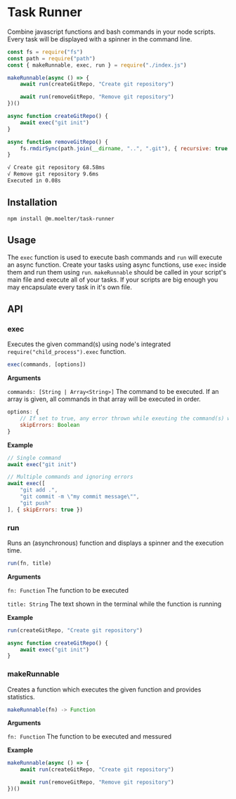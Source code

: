 # Task Runner

Combine javascript functions and bash commands in your node scripts. Every task will be displayed with a spinner in the command line.

```js
const fs = require("fs")
const path = require("path")
const { makeRunnable, exec, run } = require("./index.js")

makeRunnable(async () => {
    await run(createGitRepo, "Create git repository")

    await run(removeGitRepo, "Remove git repository")
})()

async function createGitRepo() {
    await exec("git init")
}

async function removeGitRepo() {
    fs.rmdirSync(path.join(__dirname, "..", ".git"), { recursive: true })
}
```

```bash
√ Create git repository 68.58ms
√ Remove git repository 9.6ms
Executed in 0.08s
```

## Installation

``npm install @m.moelter/task-runner``

## Usage

The ``exec`` function is used to execute bash commands and ``run`` will execute an async function. Create your tasks using async functions, use ``exec`` inside them and run them using ``run``. ``makeRunnable`` should be called in your script's main file and execute all of your tasks. If your scripts are big enough you may encapsulate every task in it's own file.

## API

### exec

Executes the given command(s) using node's integrated ``require("child_process").exec`` function.

```js
exec(commands, [options])
```

**Arguments**

``commands: [String | Array<String>]`` The command to be executed. If an array is given, all commands in that array will be executed in order.

```js
options: {
    // If set to true, any error thrown while exeuting the command(s) will be ignored
    skipErrors: Boolean
}
```

**Example**

```js
// Single command
await exec("git init")

// Multiple commands and ignoring errors
await exec([
    "git add .",
    "git commit -m \"my commit message\"",
    "git push"
], { skipErrors: true })
```

### run

Runs an (asynchronous) function and displays a spinner and the execution time.

```js
run(fn, title)
```

**Arguments**

``fn: Function`` The function to be executed

``title: String`` The text shown in the terminal while the function is running

**Example**

```js
run(createGitRepo, "Create git repository")

async function createGitRepo() {
    await exec("git init")
}
```

### makeRunnable

Creates a function which executes the given function and provides statistics.

```js
makeRunnable(fn) -> Function
```

**Arguments**

``fn: Function`` The function to be executed and messured

**Example**

```js
makeRunnable(async () => {
    await run(createGitRepo, "Create git repository")

    await run(removeGitRepo, "Remove git repository")
})()
```